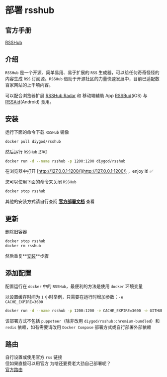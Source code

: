 # 部署 rsshub

## 官方手册
[RSSHub](https://docs.rsshub.app/)

## 介绍
`RSSHub` 是一个开源、简单易用、易于扩展的 `RSS` 生成器，可以给任何奇奇怪怪的内容生成 `RSS` 订阅源。`RSSHub` 借助于开源社区的力量快速发展中，目前已适配数百家网站的上千项内容。  

可以配合浏览器扩展 [RSSHub Radar](https://github.com/DIYgod/RSSHub-Radar) 和 移动端辅助 App [RSSBud](https://github.com/Cay-Zhang/RSSBud)(iOS) 与 [RSSAid](https://github.com/LeetaoGoooo/RSSAid)(Android) 食用。  

## 安装
运行下面的命令下载 `RSSHub` 镜像  
```bash
docker pull diygod/rsshub
```

然后运行 `RSSHub` 即可  
```bash
docker run -d --name rsshub -p 1200:1200 diygod/rsshub
```

在浏览器中打开 [http://127.0.0.1:1200/](http://127.0.0.1:1200/) ，enjoy it! ✅  

您可以使用下面的命令来关闭 `RSSHub`  
```bash
docker stop rsshub
```

其他的安装方式请自行查阅 **[官方部署文档](https://docs.rsshub.app/install/)** 查看  

## 更新
删除旧容器
```bash
docker stop rsshub
docker rm rsshub
```

然后重复**[安装](#安装)**步骤

## 添加配置
配置运行在 `docker` 中的 `RSSHub`，最便利的方法是使用 `docker` 环境变量  

以设置缓存时间为 `1` 小时举例，只需要在运行时增加参数：`-e CACHE_EXPIRE=3600`  
```bash
docker run -d --name rsshub -p 1200:1200 -e CACHE_EXPIRE=3600 -e GITHUB_ACCESS_TOKEN=example diygod/rsshub
```

该部署方式不包括 `puppeteer`（除非改用 `diygod/rsshub:chromium-bundled`）和 `redis` 依赖，如有需要请改用 `Docker Compose` 部署方式或自行部署外部依赖

## 路由
自行设置或使用官方 `rss` 链接  
但如果直接可以用官方 为啥还要费老大劲自己部署呢？  
[官方路由](https://docs.rsshub.app/)